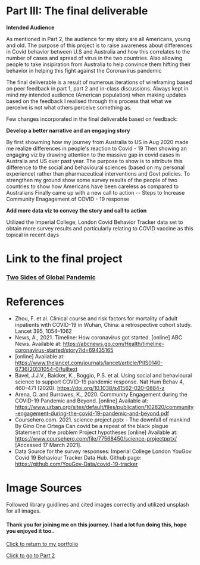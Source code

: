 # Part III: The final deliverable

**Intended Audience**

As mentioned in Part 2, the audience for my story are all Americans, young and old. The purpose of this project is to raise awareness about differences in Covid behavior between U.S and Australia and how this correlates to the number of cases and spread of virus in the two countries. Also allowing people to take insipiration from Australia to help convince them hifting their behavior in helping this fight against the Coronavirus pandemic


The final deliverable is a result of numerous iterations of wireframing based on peer feedback in part 1, part 2 and in-class discussions. Always kept in mind my intended audience (American population) when making updates based on the feedback
I realised through this process that what we perceive is not what others perceive something as.

Few changes incorporated in the final deliverable based on feedback:

**Develop a better narrative and an engaging story**

By first showming how my journey from Australia to US in Aug 2020 made me realize differences in people's reaction to Covid - 19
Then showing an engaging viz by drawing attention to the massive gap in covid cases in Australia and US over past year. The purpose to show is to attribute this difference to the social and behavioural sciences (based on my personal experience) rather than pharmaceutical interventions and Govt policies.
To strengthen my ground show some survey results of the people of two countries to show how Americans have been careless as compared to Australians
Finally came up with a new call to action -- Steps to Increase Community Enagagement of COVID - 19 response 


**Add more data viz to convey the story and call to action**

Utilized the Imperial College, London Covid Behavior Tracker data set to obtain more survey results and particularly relating to COVID vaccine as this topical in recent days

# Link to the final project

### [Two Sides of Global Pandemic](https://carnegiemellon.shorthandstories.com/two-sides-of-a-global-pandemic/index.html)


# References

- Zhou, F. et al. Clinical course and risk factors for mortality of adult inpatients with COVID-19 in Wuhan, China: a retrospective cohort study. Lancet 395, 1054–1062
- News, A., 2021. Timeline: How coronavirus got started. [online] ABC News. Available at: https://abcnews.go.com/Health/timeline-coronavirus-started/story?id=69435165
- [online] Available at: https://www.thelancet.com/journals/lancet/article/PIIS0140-6736(20)31054-0/fulltext
- Bavel, J.J.V., Baicker, K., Boggio, P.S. et al. Using social and behavioural science to support COVID-19 pandemic response. Nat Hum Behav 4, 460–471 (2020).            https://doi.org/10.1038/s41562-020-0884-z
- Arena, O. and Burrowes, K., 2020. Community Engagement during the COVID-19 Pandemic and Beyond. [online] Available at: https://www.urban.org/sites/default/files/publication/102820/community-engagement-during-the-covid-19-pandemic-and-beyond.pdf
- Coursehero.com. 2021. science project.pptx - The downfall of mankind By Gino One Ortega Can covid be a repeat of the black plague Statement of the problem Project hypotheses   [online] Available at: <https://www.coursehero.com/file/77568450/science-projectpptx/> [Accessed 17 March 2021].
- Data Source for the survey responses: Imperial College London YouGov Covid 19 Behaviour Tracker Data Hub. Github page: https://github.com/YouGov-Data/covid-19-tracker

# Image Sources

Followed library guidlines and cited images correctly and utilized unsplash for all images.


#### Thank you for joining me on this journey. I had a lot fun doing this, hope you enjoyed it too..



[Click to return to my portfolio](/README.md)                                                                                      
 
[Click to go to Part 2](/Project_Part2.md)


